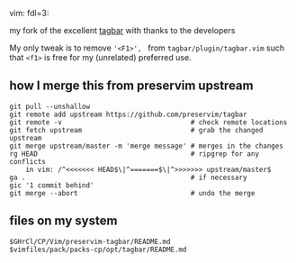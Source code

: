 vim: fdl=3:

my fork of the excellent [tagbar](https://github.com/preservim/tagbar) with thanks to the developers

My only tweak is to remove `'<F1>', ` from `tagbar/plugin/tagbar.vim` such that `<f1>` is free for my (unrelated) preferred use.

## how I merge this from preservim upstream

    git pull --unshallow
    git remote add upstream https://github.com/preservim/tagbar
    git remote -v                                # check remote locations
    git fetch upstream                           # grab the changed upstream
    git merge upstream/master -m 'merge message' # merges in the changes
    rg HEAD                                      # ripgrep for any conflicts
        in vim: /^<<<<<<< HEAD$\|^=======$\|^>>>>>>> upstream/master$
    ga .                                         # if necessary
    gic '1 commit behind'
    git merge --abort                            # undo the merge

## files on my system
    $GHrCl/CP/Vim/preservim-tagbar/README.md
    $vimfiles/pack/packs-cp/opt/tagbar/README.md

